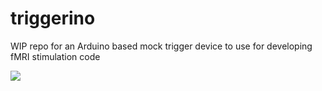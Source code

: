 # triggerino
WIP repo for an Arduino based mock trigger device to use for developing fMRI stimulation code

![](triggerino_schema.jpeg)
